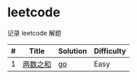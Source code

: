 # leetcode
记录 leetcode 解题

| # | Title                                                     | Solution                                                                                                                                           | Difficulty |
|---|-----------------------------------------------------------|----------------------------------------------------------------------------------------------------------------------------------------------------| ---------- |
| 1 | [两数之和](https://leetcode.cn/problems/two-sum/description/) | [go](./algorithms/go/two_sum/twoSum.go) |Easy|
